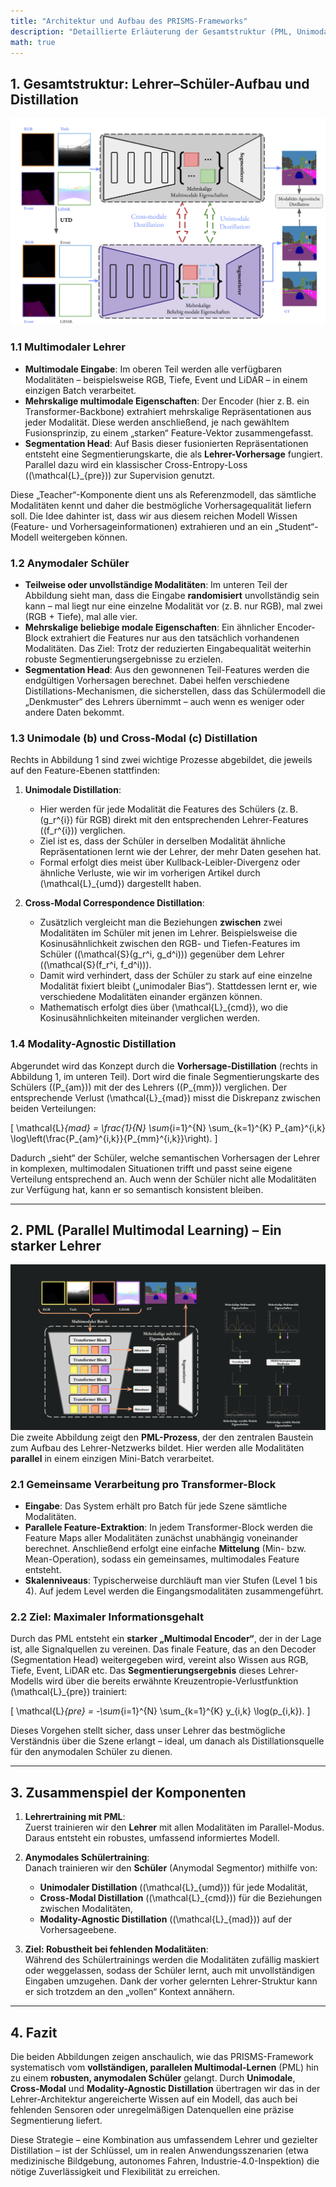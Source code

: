 ```yaml
---
title: "Architektur und Aufbau des PRISMS-Frameworks"
description: "Detaillierte Erläuterung der Gesamtstruktur (PML, Unimodal & Cross-Modal Distillation) anhand zentraler Abbildungen"
math: true
---
```


## 1. Gesamtstruktur: Lehrer–Schüler-Aufbau und Distillation
![PRISMS Framework](https://raw.githubusercontent.com/DavidRutkevich/PRISM-Docs/refs/heads/figures/Overall_light.png "Abbildung 1 zeigt das (a) Overall Framework in einer zweistufigen Struktur, die aus einem multimodalen Segmentor (oben) und einem anymodalen Segmentor (unten) besteht.") 

### 1.1 Multimodaler Lehrer

- **Multimodale Eingabe**: Im oberen Teil werden alle verfügbaren Modalitäten – beispielsweise RGB, Tiefe, Event und LiDAR – in einem einzigen Batch verarbeitet.  
- **Mehrskalige multimodale Eigenschaften**: Der Encoder (hier z. B. ein Transformer-Backbone) extrahiert mehrskalige Repräsentationen aus jeder Modalität. Diese werden anschließend, je nach gewähltem Fusionsprinzip, zu einem „starken“ Feature-Vektor zusammengefasst.  
- **Segmentation Head**: Auf Basis dieser fusionierten Repräsentationen entsteht eine Segmentierungskarte, die als **Lehrer-Vorhersage** fungiert. Parallel dazu wird ein klassischer Cross-Entropy-Loss (\(\mathcal{L}_{pre}\)) zur Supervision genutzt.

Diese „Teacher“-Komponente dient uns als Referenzmodell, das sämtliche Modalitäten kennt und daher die bestmögliche Vorhersagequalität liefern soll. Die Idee dahinter ist, dass wir aus diesem reichen Modell Wissen (Feature- und Vorhersageinformationen) extrahieren und an ein „Student“-Modell weitergeben können.

### 1.2 Anymodaler Schüler

- **Teilweise oder unvollständige Modalitäten**: Im unteren Teil der Abbildung sieht man, dass die Eingabe **randomisiert** unvollständig sein kann – mal liegt nur eine einzelne Modalität vor (z. B. nur RGB), mal zwei (RGB + Tiefe), mal alle vier.  
- **Mehrskalige beliebige modale Eigenschaften**: Ein ähnlicher Encoder-Block extrahiert die Features nur aus den tatsächlich vorhandenen Modalitäten. Das Ziel: Trotz der reduzierten Eingabequalität weiterhin robuste Segmentierungsergebnisse zu erzielen.  
- **Segmentation Head**: Aus den gewonnenen Teil-Features werden die endgültigen Vorhersagen berechnet. Dabei helfen verschiedene Distillations-Mechanismen, die sicherstellen, dass das Schülermodell die „Denkmuster“ des Lehrers übernimmt – auch wenn es weniger oder andere Daten bekommt.

### 1.3 Unimodale (b) und Cross-Modal (c) Distillation

Rechts in Abbildung 1 sind zwei wichtige Prozesse abgebildet, die jeweils auf den Feature-Ebenen stattfinden:

1. **Unimodale Distillation**:  
   - Hier werden für jede Modalität die Features des Schülers (z. B. \(g_r^{i}\) für RGB) direkt mit den entsprechenden Lehrer-Features (\(f_r^{i}\)) verglichen.  
   - Ziel ist es, dass der Schüler in derselben Modalität ähnliche Repräsentationen lernt wie der Lehrer, der mehr Daten gesehen hat.  
   - Formal erfolgt dies meist über Kullback-Leibler-Divergenz oder ähnliche Verluste, wie wir im vorherigen Artikel durch \(\mathcal{L}_{umd}\) dargestellt haben.

2. **Cross-Modal Correspondence Distillation**:  
   - Zusätzlich vergleicht man die Beziehungen **zwischen** zwei Modalitäten im Schüler mit jenen im Lehrer. Beispielsweise die Kosinusähnlichkeit zwischen den RGB- und Tiefen-Features im Schüler (\(\mathcal{S}(g_r^i, g_d^i)\)) gegenüber dem Lehrer (\(\mathcal{S}(f_r^i, f_d^i)\)).  
   - Damit wird verhindert, dass der Schüler zu stark auf eine einzelne Modalität fixiert bleibt („unimodaler Bias“). Stattdessen lernt er, wie verschiedene Modalitäten einander ergänzen können.  
   - Mathematisch erfolgt dies über \(\mathcal{L}_{cmd}\), wo die Kosinusähnlichkeiten miteinander verglichen werden.

### 1.4 Modality-Agnostic Distillation

Abgerundet wird das Konzept durch die **Vorhersage-Distillation** (rechts in Abbildung 1, im unteren Teil). Dort wird die finale Segmentierungskarte des Schülers (\(P_{am}\)) mit der des Lehrers (\(P_{mm}\)) verglichen. Der entsprechende Verlust \(\mathcal{L}_{mad}\) misst die Diskrepanz zwischen beiden Verteilungen:

\[
\mathcal{L}_{mad} = \frac{1}{N} \sum_{i=1}^{N} \sum_{k=1}^{K} P_{am}^{i,k} \log\left(\frac{P_{am}^{i,k}}{P_{mm}^{i,k}}\right).
\]

Dadurch „sieht“ der Schüler, welche semantischen Vorhersagen der Lehrer in komplexen, multimodalen Situationen trifft und passt seine eigene Verteilung entsprechend an. Auch wenn der Schüler nicht alle Modalitäten zur Verfügung hat, kann er so semantisch konsistent bleiben.

---

## 2. PML (Parallel Multimodal Learning) – Ein starker Lehrer
![PML](https://raw.githubusercontent.com/DavidRutkevich/PRISM-Docs/refs/heads/figures/PML%2Bfeature%20distil.png)
Die zweite Abbildung zeigt den **PML-Prozess**, der den zentralen Baustein zum Aufbau des Lehrer-Netzwerks bildet. Hier werden alle Modalitäten **parallel** in einem einzigen Mini-Batch verarbeitet.

### 2.1 Gemeinsame Verarbeitung pro Transformer-Block

- **Eingabe**: Das System erhält pro Batch für jede Szene sämtliche Modalitäten.  
- **Parallele Feature-Extraktion**: In jedem Transformer-Block werden die Feature Maps aller Modalitäten zunächst unabhängig voneinander berechnet. Anschließend erfolgt eine einfache **Mittelung** (Min- bzw. Mean-Operation), sodass ein gemeinsames, multimodales Feature entsteht.  
- **Skalenniveaus**: Typischerweise durchläuft man vier Stufen (Level 1 bis 4). Auf jedem Level werden die Eingangsmodalitäten zusammengeführt.  

### 2.2 Ziel: Maximaler Informationsgehalt

Durch das PML entsteht ein **starker „Multimodal Encoder“**, der in der Lage ist, alle Signalquellen zu vereinen. Das finale Feature, das an den Decoder (Segmentation Head) weitergegeben wird, vereint also Wissen aus RGB, Tiefe, Event, LiDAR etc. Das **Segmentierungsergebnis** dieses Lehrer-Modells wird über die bereits erwähnte Kreuzentropie-Verlustfunktion \(\mathcal{L}_{pre}\) trainiert:

\[
\mathcal{L}_{pre} = -\sum_{i=1}^{N} \sum_{k=1}^{K} y_{i,k} \log(p_{i,k}).
\]

Dieses Vorgehen stellt sicher, dass unser Lehrer das bestmögliche Verständnis über die Szene erlangt – ideal, um danach als Distillationsquelle für den anymodalen Schüler zu dienen.

---

## 3. Zusammenspiel der Komponenten

1. **Lehrertraining mit PML**:  
   Zuerst trainieren wir den **Lehrer** mit allen Modalitäten im Parallel-Modus. Daraus entsteht ein robustes, umfassend informiertes Modell.

2. **Anymodales Schülertraining**:  
   Danach trainieren wir den **Schüler** (Anymodal Segmentor) mithilfe von:
   - **Unimodaler Distillation** (\(\mathcal{L}_{umd}\)) für jede Modalität,  
   - **Cross-Modal Distillation** (\(\mathcal{L}_{cmd}\)) für die Beziehungen zwischen Modalitäten,  
   - **Modality-Agnostic Distillation** (\(\mathcal{L}_{mad}\)) auf der Vorhersageebene.  

3. **Ziel: Robustheit bei fehlenden Modalitäten**:  
   Während des Schülertrainings werden die Modalitäten zufällig maskiert oder weggelassen, sodass der Schüler lernt, auch mit unvollständigen Eingaben umzugehen. Dank der vorher gelernten Lehrer-Struktur kann er sich trotzdem an den „vollen“ Kontext annähern.

---

## 4. Fazit

Die beiden Abbildungen zeigen anschaulich, wie das PRISMS-Framework systematisch vom **vollständigen, parallelen Multimodal-Lernen** (PML) hin zu einem **robusten, anymodalen Schüler** gelangt. Durch **Unimodale**, **Cross-Modal** und **Modality-Agnostic Distillation** übertragen wir das in der Lehrer-Architektur angereicherte Wissen auf ein Modell, das auch bei fehlenden Sensoren oder unregelmäßigen Datenquellen eine präzise Segmentierung liefert.

Diese Strategie – eine Kombination aus umfassendem Lehrer und gezielter Distillation – ist der Schlüssel, um in realen Anwendungsszenarien (etwa medizinische Bildgebung, autonomes Fahren, Industrie-4.0-Inspektion) die nötige Zuverlässigkeit und Flexibilität zu erreichen.